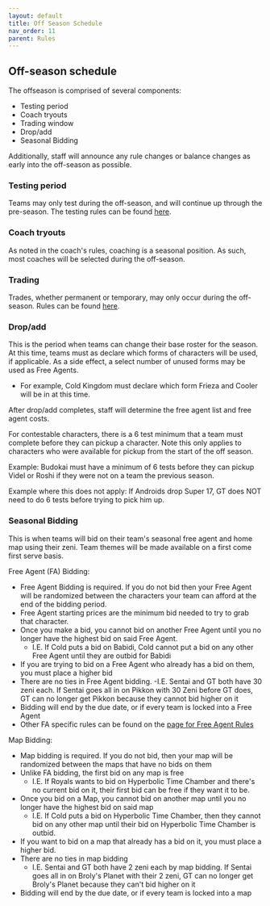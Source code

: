 ```yaml
---
layout: default
title: Off Season Schedule
nav_order: 11
parent: Rules
---
```



## Off-season schedule


The offseason is comprised of several components:


- Testing period
- Coach tryouts
- Trading window
- Drop/add
- Seasonal Bidding

Additionally, staff will announce any rule changes or balance changes as early into the off-season as possible.

### Testing period

Teams may only test during the off-season, and will continue up through the pre-season. The testing rules can be found [here](./testing.md).

### Coach tryouts

As noted in the coach's rules, coaching is a seasonal position. As such, most coaches will be selected during the off-season.

### Trading

Trades, whether permanent or temporary, may only occur during the off-season. Rules can be found [here](./trading.md).

### Drop/add

This is the period when teams can change their base roster for the season. At this time, teams must as declare which forms 
of characters will be used, if applicable. As a side effect, a select number of unused forms may be used as Free Agents.

- For example, Cold Kingdom must declare which form Frieza and Cooler will be in at this time. 

After drop/add completes, staff will determine the free agent list and free agent costs.

For contestable characters, there is a  6 test minimum that a team must complete before they can pickup a character. Note this only applies to characters who were available for pickup
from the start of the off season.

Example: Budokai must have a minimum of 6 tests before they can pickup Videl or Roshi if they were not on a team the previous season.

Example where this does not apply: If Androids drop Super 17, GT does NOT need to do 6 tests before trying to pick him up.

### Seasonal Bidding

This is when teams will bid on their team's seasonal free agent and home map using their zeni. Team themes will be made available on a first come first serve basis.

Free Agent (FA) Bidding: 

- Free Agent Bidding is required. If you do not bid then your Free Agent will be randomized between the characters your team can afford at the end of the bidding period.
- Free Agent starting prices are the minimum bid needed to try to grab that character. 
- Once you make a bid, you cannot bid on another Free Agent until you no longer have the highest bid on said Free Agent.
    - I.E. If Cold puts a bid on Babidi, Cold cannot put a bid on any other Free Agent until they are outbid for Babidi
- If you are trying to bid on a Free Agent who already has a bid on them, you must place a higher bid
- There are no ties in Free Agent bidding. 
    -I.E. Sentai and GT both have 30 zeni each. If Sentai goes all in on Pikkon with 30 Zeni before GT does, GT can no longer get Pikkon because they cannot bid higher on it
- Bidding will end by the due date, or if every team is locked into a Free Agent
- Other FA specific rules can be found on the [page for Free Agent Rules](./freeAgents.md)

Map Bidding: 

- Map bidding is required. If you do not bid, then your map will be randomized between the maps that have no bids on them
- Unlike FA bidding, the first bid on any map is free
    - I.E. If Royals wants to bid on Hyperbolic Time Chamber and there's no current bid on it, their first bid can be free if they want it to be.
- Once you bid on a Map, you cannot bid on another map until you no longer have the highest bid on said map
    - I.E. If Cold puts a bid on Hyperbolic Time Chamber, then they cannot bid on any other map until their bid on Hyperbolic Time Chamber is outbid.
- If you want to bid on a map that already has a bid on it, you must place a higher bid.
- There are no ties in map bidding
    - I.E. Sentai and GT both have 2 zeni each by map bidding. If Sentai goes all in on Broly's Planet with their 2 zeni, GT can no longer get Broly's Planet because they can't bid higher on it
- Bidding will end by the due date, or if every team is locked into a map